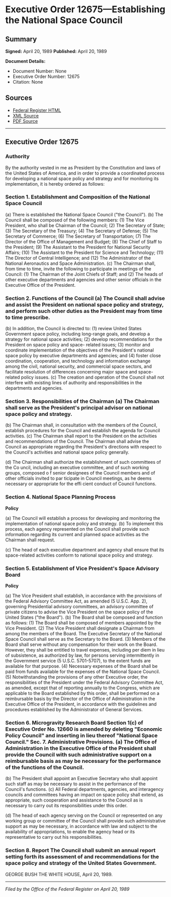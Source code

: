 # Executive Order 12675—Establishing the National Space Council

## Summary

**Signed:** April 20, 1989
**Published:** April 20, 1989

**Document Details:**
- Document Number: None
- Executive Order Number: 12675
- Citation: None

## Sources
- [Federal Register HTML](https://www.presidency.ucsb.edu/documents/executive-order-12675-establishing-the-national-space-council)
- [XML Source](None)
- [PDF Source](None)

---

## Executive Order 12675

### Authority

By the authority vested in me as President by the Constitution and laws of the United States of America, and in order to provide a coordinated process for developing a national space policy and strategy and for monitoring its implementation, it is hereby ordered as follows:
### Section 1. Establishment and Composition of the National Space Council

(a) There is established the National Space Council ("the Council").
(b) The Council shall be composed of the following members:
    (1) The Vice President, who shall be Chairman of the Council;
    (2) The Secretary of State;
    (3) The Secretary of the Treasury;
    (4) The Secretary of Defense;
    (5) The Secretary of Commerce;
    (6) The Secretary of Transportation;
    (7) The Director of the Office of Management and Budget;
    (8) The Chief of Staff to the President;
    (9) The Assistant to the President for National Security Affairs;
    (10) The Assistant to the President for Science and Technology;
    (11) The Director of Central Intelligence; and
    (12) The Administrator of the National Aeronautics and Space Administration.
(c) The Chairman shall, from time to time, invite the following to participate in meetings of the Council:
    (1) The Chairman of the Joint Chiefs of Staff; and
    (2) The heads of other executive departments and agencies and other senior officials in the Executive Office of the President.
### Section 2. Functions of the Council (a) The Council shall advise and assist the President on national space policy and strategy, and perform such other duties as the President may from time to time prescribe.

(b) In addition, the Council is directed to:
    (1) review United States Government space policy, including long-range goals, and develop a strategy for national space activities;
    (2) develop recommendations for the President on space policy and space- related issues;
    (3) monitor and coordinate implementation of the objectives of the President's national space policy by executive departments and agencies; and
    (4) foster close coordination, cooperation, and technology and information exchange among the civil, national security, and commercial space sectors, and facilitate resolution of differences concerning major space and space-related policy issues.
(c) The creation and operation of the Council shall not interfere with existing lines of authority and responsibilities in the departments and agencies.

### Section 3. Responsibilities of the Chairman (a) The Chairman shall serve as the President's principal advisor on national space policy and strategy.

(b) The Chairman shall, in consultation with the members of the Council, establish procedures for the Council and establish the agenda for Council activities.
(c) The Chairman shall report to the President on the activities and recommendations of the Council. The Chairman shall advise the Council as appropriate regarding the President's directions with respect to the Council's activities and national space policy generally.

(d) The Chairman shall authorize the establishment of such committees of the Co uncil, including an executive committee, and of such working groups, composed o f senior designees of the Council members and of other officials invited to par ticipate in Council meetings, as he deems necessary or appropriate for the effi cient conduct of Council functions.
### Section 4. National Space  Planning Process

**Policy**

(a) The Council will establish a process for developing and monitoring the implementation of national space policy and strategy.
(b) To implement this process, each agency represented on the Council shall provide such information regarding its current and planned space activities as the Chairman shall request.

(c) The head of each executive department and agency shall ensure that its space-related activities conform to national space policy and strategy.
### Section 5. Establishment of Vice President's Space  Advisory Board

**Policy**

(a) The Vice President shall establish, in accordance with the provisions of the Federal Advisory Committee Act, as amended (5 U.S.C. App. 2), governing Presidential advisory committees, an advisory committee of private citizens to advise the Vice President on the space policy of the United States ("the Board").
(b) The Board shall be composed and function as follows:
    (1) The Board shall be composed of members appointed by the Vice President.
    (2) The Vice President shall designate a Chairman from among the members of the Board. The Executive Secretary of the National Space Council shall serve as the Secretary to the Board.
    (3) Members of the Board shall serve without any compensation for their work on the Board. However, they shall be entitled to travel expenses, including per diem in lieu of subsistence, as authorized by law, for persons serving intermittently in the Government service (5 U.S.C. 5701-5707), to the extent funds are available for that purpose.
    (4) Necessary expenses of the Board shall be paid from funds available for the expenses of the National Space Council.
    (5) Notwithstanding the provisions of any other Executive order, the responsibilities of the President under the Federal Advisory Committee Act, as amended, except that of reporting annually to the Congress, which are applicable to the Board established by this order, shall be performed on a reimbursable basis by the Director of the Office of Administration in the Executive Office of the President, in accordance with the guidelines and procedures established by the Administrator of General Services.
### Section 6. Microgravity Research Board Section 1(c) of Executive Order No. 12660 is amended by deleting "Economic Policy Council" and inserting in lieu thereof "National Space Council." Sec. 7. Administrative Provisions. (a) The Office of Administration in the Executive Office of the President shall provide the Council with such administrative support on a reimbursable basis as may be necessary for the performance of the functions of the Council.

(b) The President shall appoint an Executive Secretary who shall appoint such staff as may be necessary to assist in the performance of the Council's functions.
(c) All Federal departments, agencies, and interagency councils and committees having an impact on space policy shall extend, as appropriate, such cooperation and assistance to the Council as is necessary to carry out its responsibilities under this order.

(d) The head of each agency serving on the Council or represented on any working group or committee of the Council shall provide such administrative support as may be necessary, in accordance with law and subject to the availability of appropriations, to enable the agency head or its representative to carry out his responsibilities.
### Section 8. Report The Council shall submit an annual report setting forth its assessment of and recommendations for the space policy and strategy of the United States Government.

GEORGE BUSH
THE WHITE HOUSE,
April 20, 1989.

---

*Filed by the Office of the Federal Register on April 20, 1989*
